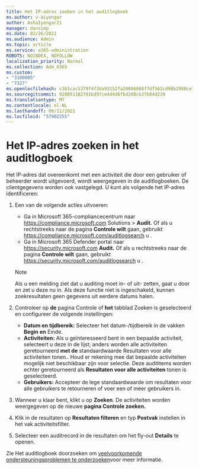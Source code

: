 ```yaml
---
title: Het IP-adres zoeken in het auditlogboek
ms.author: v-aiyengar
author: AshaIyengar21
manager: dansimp
ms.date: 02/26/2021
ms.audience: Admin
ms.topic: article
ms.service: o365-administration
ROBOTS: NOINDEX, NOFOLLOW
localization_priority: Normal
ms.collection: Adm_O365
ms.custom:
- "3100005"
- "7327"
ms.openlocfilehash: c3b1cac5379f4f3da93152fa20086068f7df562cd98b2980ce1b4280e0aa6d5f
ms.sourcegitcommit: 920051182781bd97ce4d4d6fbd268cb37b84d239
ms.translationtype: MT
ms.contentlocale: nl-NL
ms.lasthandoff: 08/11/2021
ms.locfileid: "57902255"
---
```

# <a name="find-the-ip-address-in-audit-log"></a>Het IP-adres zoeken in het auditlogboek

Het IP-adres dat overeenkomt met een activiteit die door een gebruiker of beheerder wordt uitgevoerd, wordt weergegeven in de auditlogboeken. De clientgegevens worden ook vastgelegd. U kunt als volgende het IP-adres identificeren:

1. Een van de volgende acties uitvoeren:
   - Ga in Microsoft 365-compliancecentrum naar <https://compliance.microsoft.com> Solutions  \> **Audit.** Of als u rechtstreeks naar de pagina **Controle wilt** gaan, gebruikt <https://compliance.microsoft.com/auditlogsearch> u .
   - Ga in Microsoft 365 Defender portal naar <https://security.microsoft.com> **Audit.** Of als u rechtstreeks naar de pagina **Controle wilt** gaan, gebruikt <https://security.microsoft.com/auditlogsearch> u .

    > [!NOTE]
    > Als u een melding ziet dat u auditing moet in- of uit- zetten, gaat u door en zet u deze nu in. Als deze functie niet is ingeschakeld, kunnen zoekresultaten geen gegevens uit eerdere datums halen.

2. Controleer op **de** pagina Controle of **het** tabblad Zoeken is geselecteerd en configureer de volgende instellingen:
   - **Datum en tijdbereik:** Selecteer het datum-/tijdbereik in de vakken **Begin** **en** Einde.
   - **Activiteiten:** Als u geïnteresseerd bent in een bepaalde activiteit, selecteert u deze in de lijst; anders worden alle activiteiten geretourneerd **met de** standaardwaarde Resultaten voor alle activiteiten tonen.. Houd er rekening mee dat bepaalde activiteiten mogelijk niet beschikbaar zijn voor selectie. Deze audititems worden echter geretourneerd als **Resultaten voor alle activiteiten** tonen is geselecteerd.
   - **Gebruikers:** Accepteer de lege standaardwaarde om resultaten voor alle gebruikers te retourneren of voer een of meer gebruikers in.

3. Wanneer u klaar bent, klikt u op **Zoeken**. De activiteiten worden weergegeven op de nieuwe **pagina Controle zoeken.**

4. Klik in de resultaten op **Resultaten filteren** en typ **Postvak** instellen in het vak activiteitsfilter.

5. Selecteer een auditrecord in de resultaten om het fly-out **Details** te openen.

Zie Het auditlogboek doorzoeken om [veelvoorkomende ondersteuningsproblemen te onderzoeken](https://docs.microsoft.com/microsoft-365/compliance/auditing-troubleshooting-scenarios)voor meer informatie.
